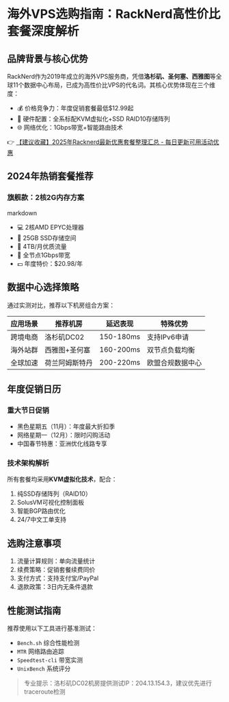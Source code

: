# 海外VPS选购指南：RackNerd高性价比套餐深度解析

## 品牌背景与核心优势
RackNerd作为2019年成立的海外VPS服务商，凭借**洛杉矶、圣何塞、西雅图**等全球11个数据中心布局，已成为高性价比VPS的代名词。其核心优势体现在三个维度：
- 💰 价格竞争力：年度促销套餐最低$12.99起
- 🚀 硬件配置：全系标配KVM虚拟化+SSD RAID10存储阵列
- 🌐 网络优化：1Gbps带宽+智能路由技术

👉 [【建议收藏】2025年Racknerd最新优惠套餐整理汇总 - 每日更新可用活动优惠](https://bit.ly/Rack_Nerd)

## 2024年热销套餐推荐
### 旗舰款：2核2G内存方案
markdown
- 💻 2核AMD EPYC处理器
- 📀 25GB SSD存储空间
- 🌊 4TB/月优质流量
- 📡 全节点1Gbps带宽
- 💵 年度特价：$20.98/年

## 数据中心选择策略
通过实测对比，推荐以下机房组合方案：

| 应用场景   | 推荐机房               | 延迟表现  | 特殊优势               |
|------------|------------------------|-----------|------------------------|
| 跨境电商   | 洛杉矶DC02             | 150-180ms | 支持IPv6申请           |
| 海外站群   | 西雅图+圣何塞          | 160-200ms | 双节点负载均衡         |
| 全球加速   | 荷兰阿姆斯特丹         | 200-220ms | 欧盟合规数据中心       |

## 年度促销日历
### 重大节日促销
- 黑色星期五（11月）：年度最大折扣季
- 网络星期一（12月）：限时闪购活动
- 中国春节特惠：亚洲优化线路专享

### 技术架构解析
所有套餐均采用**KVM虚拟化技术**，配合：
1. 纯SSD存储阵列（RAID10）
2. SolusVM可视化控制面板
3. 智能BGP路由优化
4. 24/7中文工单支持

## 选购注意事项
1. 流量计算规则：单向流量统计
2. 续费策略：促销套餐续费同价
3. 支付方式：支持支付宝/PayPal
4. 退款政策：3日内无条件退款

## 性能测试指南
推荐使用以下工具进行基准测试：
- `Bench.sh` 综合性能检测
- `MTR` 网络路由追踪
- `Speedtest-cli` 带宽实测
- `UnixBench` 系统评分

> 专业提示：洛杉矶DC02机房提供测试IP：204.13.154.3，建议优先进行traceroute检测